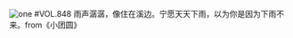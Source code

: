 ![one](http://image.wufazhuce.com/Frik-euTMWy69Sc70BHXv4lBLIsa)
#VOL.848
雨声潺潺，像住在溪边。宁愿天天下雨，以为你是因为下雨不来。from《小团圆》